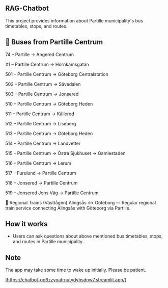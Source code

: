 ## RAG-Chatbot

This project provides information about Partille municipality's bus timetables, stops, and routes.


## 🚌 Buses from Partille Centrum
74 – Partille → Angered Centrum

X1 – Partille Centrum → Hornkamsgatan

501 – Partille Centrum → Göteborg Centralstation

502 – Partille Centrum → Sävedalen

503 – Partille Centrum → Jonsered

510 – Partille Centrum → Göteborg Heden

511 – Partille Centrum → Kållered

512 – Partille Centrum → Liseberg

513 – Partille Centrum → Göteborg Heden

514 – Partille Centrum → Landvetter

515 – Partille Centrum → Östra Sjukhuset → Gamlestaden

516 – Partille Centrum → Lerum

517 – Furulund → Partille Centrum

518 – Jonsered → Partille Centrum

519 – Jonsered Jons Väg → Partille Centrum

🚆 Regional Trains (Västtågen)
Alingsås ↔ Göteborg — Regular regional train service connecting Alingsås with Göteborg via Partille.


## How it works

- Users can ask questions about above mentioned bus timetables, stops, and routes in Partille municipality.

## Note

The app may take some time to wake up initially. Please be patient.

[https://chatbot-qd6zzyoatrnutydyhsdpw7.streamlit.app/]


